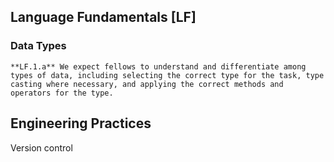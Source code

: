 ## Language Fundamentals [LF]

### Data Types
    **LF.1.a** We expect fellows to understand and differentiate among types of data, including selecting the correct type for the task, type casting where necessary, and applying the correct methods and operators for the type.



## Engineering Practices

Version control
